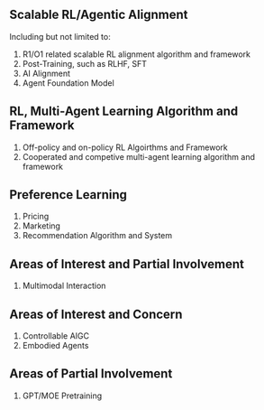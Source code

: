 ## Scalable RL/Agentic Alignment

Including but not limited to:

1. R1/O1 related scalable RL alignment algorithm and framework
2. Post-Training, such as RLHF, SFT
3. AI Alignment
4. Agent Foundation Model

## RL, Multi-Agent Learning Algorithm and Framework

1. Off-policy and on-policy RL Algoirthms and Framework
2. Cooperated and competive multi-agent learning algorithm and framework

Preference Learning
-------------------

1. Pricing
2. Marketing
3. Recommendation  Algorithm and System

Areas of Interest and Partial Involvement
-----------------------------------------

1. Multimodal Interaction

Areas of Interest and Concern
-----------------------------

1. Controllable AIGC
2. Embodied Agents

## Areas of Partial Involvement

1. GPT/MOE Pretraining

